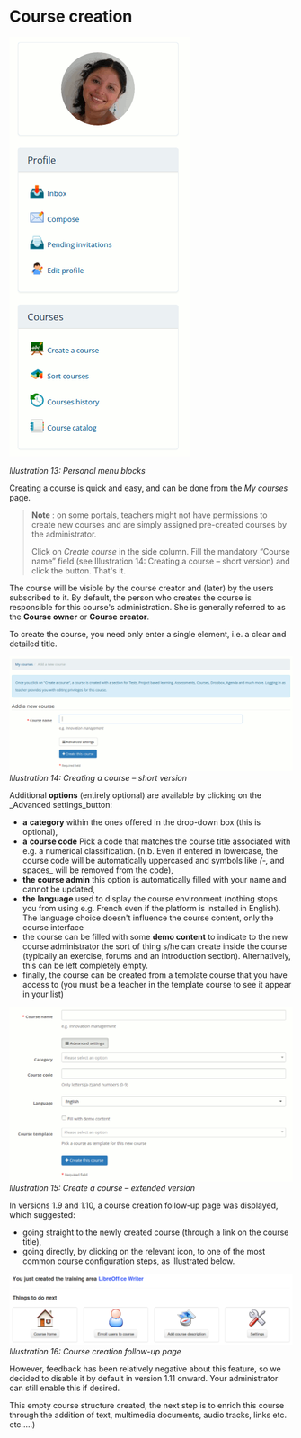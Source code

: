 # Course creation

![](../.gitbook/assets/images14%20%283%29.png)

_Illustration 13: Personal menu blocks_

Creating a course is quick and easy, and can be done from the _My courses_ page.

> **Note** : on some portals, teachers might not have permissions to create new courses and are simply assigned pre-created courses by the administrator.
>
> Click on _Create course_ in the side column. Fill the mandatory “Course name” field \(see Illustration 14: Creating a course – short version\) and click the button. That's it.

The course will be visible by the course creator and \(later\) by the users subscribed to it. By default, the person who creates the course is responsible for this course's administration. She is generally referred to as the **Course owner** or **Course creator**.

To create the course, you need only enter a single element, i.e. a clear and detailed title.

![](../.gitbook/assets/images15%20%283%29.png)_Illustration 14: Creating a course – short version_

Additional **options** \(entirely optional\) are available by clicking on the \_Advanced settings\_button:

* **a** **category** within the ones offered in the drop-down box \(this is optional\),
* **a** **course code** Pick a code that matches the course title associated with e.g. a numerical classification. \(n.b. Even if entered in lowercase, the course code will be automatically uppercased and symbols like _\(-,_  and spaces\_ will be removed from the code\),
* **the** **course admin** this option is automatically filled with your name and cannot be updated,
* **the** **language** used to display the course environment \(nothing stops you from using e.g. French even if the platform is installed in English\). The language choice doesn't influence the course content, only the course interface
* the course can be filled with some **demo content** to indicate to the new course administrator the sort of thing s/he can create inside the course \(typically an exercise, forums and an introduction section\). Alternatively, this can be left completely empty.
* finally, the course can be created from a template course that you have access to \(you must be a teacher in the template course to see it appear in your list\)

![](../.gitbook/assets/images16%20%283%29.png)_Illustration 15: Create a course – extended version_

In versions 1.9 and 1.10, a course creation follow-up page was displayed, which suggested:

* going straight to the newly created course \(through a link on the course title\),
* going directly, by clicking on the relevant icon, to one of the most common course configuration steps, as illustrated below.

![](../.gitbook/assets/images271.png)_Illustration 16: Course creation follow-up page_

However, feedback has been relatively negative about this feature, so we decided to disable it by default in version 1.11 onward. Your administrator can still enable this if desired.

This empty course structure created, the next step is to enrich this course through the addition of text, multimedia documents, audio tracks, links etc. etc.....\)

